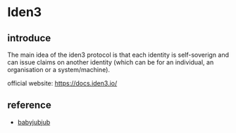 # Iden3


## introduce
The main idea of the iden3 protocol is that each identity is self-soverign and can issue claims on another identity (which can be for an individual, an organisation or a system/machine).

official website: https://docs.iden3.io/



## reference
- [babyjubjub](https://iden3-docs.readthedocs.io/en/latest/_downloads/33717d75ab84e11313cc0d8a090b636f/Baby-Jubjub.pdf)